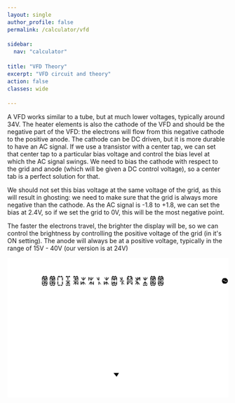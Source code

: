 ```yaml
---
layout: single
author_profile: false
permalink: /calculator/vfd

sidebar:
  nav: "calculator"

title: "VFD Theory"
excerpt: "VFD circuit and theory"
action: false
classes: wide

---
```

A VFD works similar to a tube, but at much lower voltages, typically around 34V. The heater elements is also the cathode of the VFD and should be the negative part of the VFD: the electrons will flow from this negative cathode to the positive anode. The cathode can be DC driven, but it is more durable to have an AC signal. If we use a transistor with a center tap, we can set that center tap to a particular bias voltage and control the bias level at which the AC signal swings. We need to bias the cathode with respect to the grid and anode (which will be given a DC control voltage), so a center tab is a perfect solution for that.

We should not set this bias voltage at the same voltage of the grid, as this will result in ghosting: we need to make sure that the grid is always more negative than the cathode. As the AC signal is -1.8 to +1.8, we can set the bias at 2.4V, so if we set the grid to 0V, this will be the most negative point.

The faster the electrons travel, the brighter the display will be, so we can control the brightness by controlling the positive voltage of the grid (in it's ON setting). The anode will always be at a positive voltage, typically in the range of 15V - 40V (our version is at 24V)

![](/assets/images/calculator/vfd-circuit.svg)
